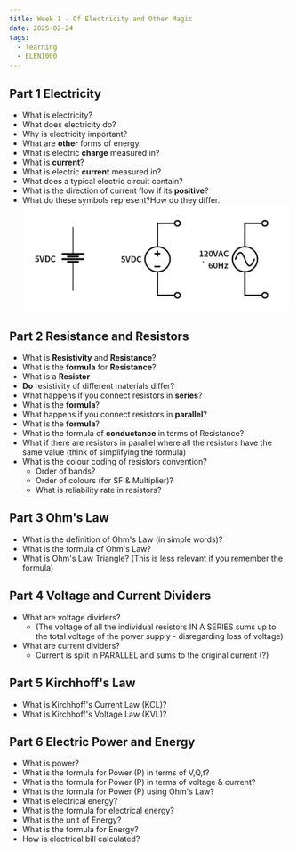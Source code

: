 ```yaml
---
title: Week 1 - Of Electricity and Other Magic
date: 2025-02-24
tags:
  - learning
  - ELEN1000
---
```

## Part 1 Electricity
- What is electricity?
- What does electricity do?
- Why is electricity important?
- What are **other** forms of energy.
- What is electric **charge** measured in?
- What is **current**?
- What is electric **current** measured in? 
- What does a typical electric circuit contain?
- What is the direction of current flow if its **positive**?
-  What do these symbols represent?How do they differ. ![](public/assets/Pasted%20image%2020250224100448.png)
## Part 2 Resistance and Resistors
- What is **Resistivity** and **Resistance**?
- What is the **formula** for **Resistance**?
- What is a **Resistor**
- **Do** resistivity of different materials differ?
- What happens if you connect resistors in **series**?
- What is the **formula**?
- What happens if you connect resistors in **parallel**?
- What is the **formula**?
- What is the formula of **conductance** in terms of Resistance?
- What if there are resistors in parallel where all the resistors have the same value (think of simplifying the formula)
- What is the colour coding of resistors convention?
	- Order of bands?
	- Order of colours (for SF & Multiplier)?
	- What is reliability rate in resistors?

## Part 3 Ohm's Law
- What is the definition of Ohm's Law (in simple words)?
- What is the formula of Ohm's Law?
- What is Ohm's Law Triangle? (This is less relevant if you remember the formula)

## Part 4 Voltage and Current Dividers
- What are voltage dividers?
	- (The voltage of all the individual resistors IN A SERIES sums up to the total voltage of the power supply - disregarding loss of voltage)
- What are current dividers?
	- Current is split in PARALLEL and sums to the original current (?)

## Part 5 Kirchhoff's Law
- What is Kirchhoff's Current Law (KCL)?
- What is Kirchhoff's Voltage Law (KVL)?

## Part 6 Electric Power and Energy
- What is power?
- What is the formula for Power (P) in terms of V,Q,t?
- What is the formula for Power (P) in terms of voltage & current?
- What is the formula for Power (P) using Ohm's Law?
- What is electrical energy?
- What is the formula for electrical energy?
- What is the unit of Energy?
- What is the formula for Energy?
- How is electrical bill calculated?